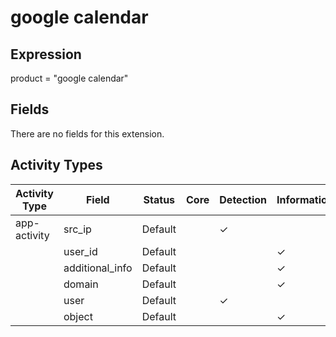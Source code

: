 google calendar
===============

Expression
----------

product = "google calendar"

Fields
------

There are no fields for this extension.

Activity Types
--------------

| Activity Type | Field           | Status  | Core | Detection | Informational |
| ------------- | --------------- | ------- | ---- | --------- | ------------- |
| app-activity  | src_ip          | Default |      | &#10003;  |               |
|               | user_id         | Default |      |           | &#10003;      |
|               | additional_info | Default |      |           | &#10003;      |
|               | domain          | Default |      |           | &#10003;      |
|               | user            | Default |      | &#10003;  |               |
|               | object          | Default |      |           | &#10003;      |

